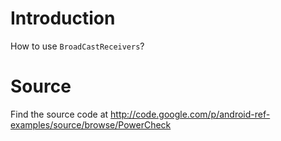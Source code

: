 
# Introduction #

How to use `BroadCastReceivers`?


# Source #

Find the source code at http://code.google.com/p/android-ref-examples/source/browse/PowerCheck